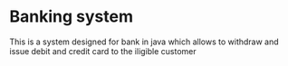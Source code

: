 # Banking system
 This is a system designed for bank in java which allows to withdraw and issue debit and credit card to the iligible customer
